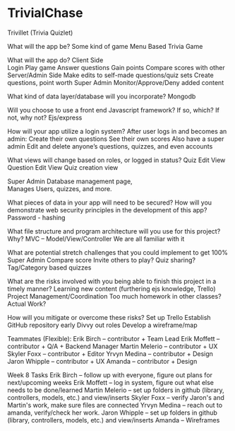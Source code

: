 # TrivialChase

Trivillet (Trivia Quizlet)

What will the app be?
Some kind of game
Menu Based
Trivia Game

What will the app do?
Client Side  
 Login
Play game
Answer questions
Gain points
Compare scores with other  
 Server/Admin Side
Make edits to self-made questions/quiz sets
Create questions, point worth
Super Admin
Monitor/Approve/Deny added content

What kind of data layer/database will you incorporate?
Mongodb

Will you choose to use a front end Javascript framework? If so, which? If not, why not?
Ejs/express

How will your app utilize a login system?
After user logs in and becomes an admin:
Create their own questions
See their own scores
Also have a super admin
Edit and delete anyone’s questions, quizzes, and even accounts

What views will change based on roles, or logged in status?
Quiz Edit View
Question Edit View
Quiz creation view

Super Admin
Database management page,  
 Manages Users, quizzes, and more.

What pieces of data in your app will need to be secured? How will you demonstrate web security principles in the development of this app?  
 Password - hashing

What file structure and program architecture will you use for this project? Why?
MVC – Model/View/Controller
We are all familiar with it

What are potential stretch challenges that you could implement to get 100%
Super Admin
Compare score
Invite others to play? Quiz sharing?
Tag/Category based quizzes

What are the risks involved with you being able to finish this project in a timely manner?
Learning new content (furthering ejs knowledge, Trello)
Project Management/Coordination
Too much homework in other classes?
Actual Work?

How will you mitigate or overcome these risks?
Set up Trello
Establish GitHub repository early
Divvy out roles
Develop a wireframe/map

Teammates (Flexible):
Erik Birch – contributor + Team Lead
Erik Moffett – contributor + Q/A + Backend Manager
Martin Melerio – contributor + UX
Skyler Foxx – contributor + Editor
Yrvyn Medina – contributor + Design
Jaron Whipple – contributor + UX
Amanda – contributor + Design

Week 8 Tasks
Erik Birch – follow up with everyone, figure out plans for next/upcoming weeks
Erik Moffett – log in system, figure out what else needs to be done/learned
Martin Melerio – set up folders in github (library, controllers, models, etc.) and view/inserts
Skyler Foxx – verify Jaron's and Martin's work, make sure files are connected
Yrvyn Medina – reach out to amanda, verify/check her work.
Jaron Whipple – set up folders in github (library, controllers, models, etc.) and view/inserts
Amanda – Wireframes
